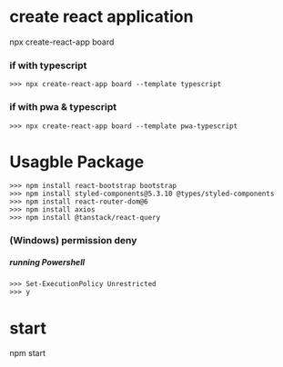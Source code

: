 # create react application
npx create-react-app board

### if with typescript
```
>>> npx create-react-app board --template typescript
```

### if with pwa & typescript
```
>>> npx create-react-app board --template pwa-typescript
```


# Usagble Package
```
>>> npm install react-bootstrap bootstrap
>>> npm install styled-components@5.3.10 @types/styled-components
>>> npm install react-router-dom@6
>>> npm install axios
>>> npm install @tanstack/react-query
```


### (Windows) permission deny
##### running Powershell
```
>>> Set-ExecutionPolicy Unrestricted
>>> y
```


# start
npm start

